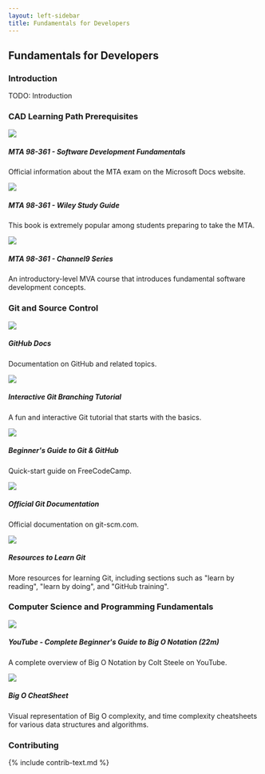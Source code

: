 ```yaml
---
layout: left-sidebar
title: Fundamentals for Developers
---
```


## Fundamentals for Developers

### Introduction

TODO: Introduction

### CAD Learning Path Prerequisites

<div class="resource-row">
    <div class="resource-div">
        <a href="https://docs.microsoft.com/en-us/learn/certifications/exams/98-361" target="_blank">
            <img class="resource-image" src="images/mta-98-361-badge.jpg">
        </a>
        <h5 class="resource-title">MTA 98-361 - Software Development Fundamentals</h5>
        <p class="resource-description">
            Official information about the MTA exam on the Microsoft Docs website.
        </p>
    </div>
    <div class="resource-div">
        <a href="https://www.wiley.com/en-us/Exam+98+361+MTA+Software+Development+Fundamentals-p-9780470889114" target="_blank">
            <img class="resource-image" src="images/mta-98-361-wiley-book.jpg">
        </a>
        <h5 class="resource-title">MTA 98-361 - Wiley Study Guide</h5>
        <p class="resource-description">
            This book is extremely popular among students preparing to take the MTA.
        </p>
    </div>
    <div class="resource-div">
        <a href="https://channel9.msdn.com/Series/software-development-fundamentals" target="_blank">
            <img class="resource-image" src="images/mta-98-361-channel9.jpg">
        </a>
        <h5 class="resource-title">MTA 98-361 - Channel9 Series</h5>
        <p class="resource-description">
            An introductory-level MVA course that introduces fundamental software development concepts.
        </p>
    </div>
</div>

### Git and Source Control

<div class="resource-row">
    <div class="resource-div">
        <a href="https://docs.github.com/en" target="_blank">
            <img class="resource-image" src="images/git-github-docs.jpg">
        </a>
        <h5 class="resource-title">GitHub Docs</h5>
        <p class="resource-description">
            Documentation on GitHub and related topics.
        </p>
    </div>
    <div class="resource-div">
        <a href="https://learngitbranching.js.org/" target="_blank">
            <img class="resource-image" src="images/git-learngitbranching-js-org.jpg">
        </a>
        <h5 class="resource-title">Interactive Git Branching Tutorial</h5>
        <p class="resource-description">
            A fun and interactive Git tutorial that starts with the basics.
        </p>
    </div>
    <div class="resource-div">
        <a href="https://www.freecodecamp.org/news/the-beginners-guide-to-git-github/" target="_blank">
            <img class="resource-image" src="images/git-beginners-guide-article.jpg">
        </a>
        <h5 class="resource-title">Beginner's Guide to Git & GitHub</h5>
        <p class="resource-description">
            Quick-start guide on FreeCodeCamp.
        </p>
    </div>
    <div class="resource-div">
        <a href="https://git-scm.com/doc" target="_blank">
            <img class="resource-image" src="images/git-documentation.jpg">
        </a>
        <h5 class="resource-title">Official Git Documentation</h5>
        <p class="resource-description">
            Official documentation on git-scm.com.
        </p>
    </div>
    <div class="resource-div">
        <a href="https://try.github.io/" target="_blank">
            <img class="resource-image" src="images/git-resources.jpg">
        </a>
        <h5 class="resource-title">Resources to Learn Git</h5>
        <p class="resource-description">
            More resources for learning Git, including sections such as "learn by reading", "learn by doing", and "GitHub training".
        </p>
    </div>
</div>

### Computer Science and Programming Fundamentals

<div class="resource-row">
    <div class="resource-div">
        <a href="https://www.youtube.com/watch?v=kS_gr2_-ws8" target="_blank">
            <img class="resource-image" src="images/bigo-youtube-coltsteele.jpg">
        </a>
        <h5 class="resource-title">YouTube - Complete Beginner's Guide to Big O Notation (22m)</h5>
        <p class="resource-description">
            A complete overview of Big O Notation by Colt Steele on YouTube.
        </p>
    </div>
    <div class="resource-div">
        <a href="https://www.bigocheatsheet.com/" target="_blank">
            <img class="resource-image" src="images/bigo-cheatsheet.jpg">
        </a>
        <h5 class="resource-title">Big O CheatSheet</h5>
        <p class="resource-description">
            Visual representation of Big O complexity, and time complexity cheatsheets for various data structures and algorithms.
        </p>
    </div>
</div>

### Contributing

{% include contrib-text.md %}